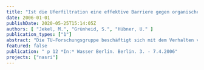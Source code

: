 ```yaml
---
title: "Ist die Uferfiltration eine effektive Barriere gegen organische Substanzen und Arzneimittelrückstände?"
date: 2006-01-01
publishDate: 2020-05-25T15:14:05Z
authors: [ "Jekel, M.", "Grünheid, S.", "Hübner, U." ]
publication_types: ["1"]
abstract: "Die TU-Forschungsgruppe beschäftigt sich mit dem Verhalten von DOC und organischen Einzelstoffen bei der Uferfiltration. Die Forschung soll Einblick in die Vielzahl von Einflussfaktoren geben, die das Verhalten der Organik in der Bodenpassage beeinflussen. Unterschiedliche Redoxverhältnisse, Aufenthaltszeiten und Bodenbeschaffenheiten beeinflussen den Abbau der Organik. Die Forschung im Rahmen des NASRIProjektes konzentrierte sich in der ersten Phase auf ein umfangreiches Feldmonitoring, welches im Zeitraum Mai 2002August 2005 durchgeführt wurde. Dazu wurden drei Feldstandorte in Berlin ausgewählt, an welchen ein deutlicher Einfluss von behandeltem Abwasser auf das Oberflächenwasser vorliegt. Zusätzlich wurde eine Vielzahl von Experimenten an Bodensäulenanlagen durchgeführt. Neben einem 30 mBodensäulensystem in Berlin- Marienfelde, wurden eine redoxgeregelte Bodensäulenanlage und eine temperaturgeregelte Bodensäulenanlage für die Untersuchungen aufgebaut. Die Feldund Bodensäulenproben wurden mittels DOC, SAK, LC-OCD, differenziertem AOX und Spurenstoffanalytik (HPLC-FLD und HPLC-MS/MS) untersucht. Die Ergebnisse zeigten, dass sowohl oxische als auch anoxisch/anaerobe Infiltrationsbedingungen zu einem ähnlich niedrigen DOC führen können. Unter oxischen Verhältnissen ist zur Mineralisierung des BDOC nur eine einmonatige Bodenpassage notwendig, während es unter anoxisch/anaeroben Verhältnissen aufgrund der langsameren Abbaukinetik bis zu 6 Monate dauern kann. Die Ergebnisse der DOCFraktionierung mittels LC-OCD zeigten, dass die Fraktion der Polysaccharide unter allen Bedingungen sehr schnell abgebaut wurde. Dagegen wurde für die anderen Fraktionen (Huminstoffe, Building Blocks etc.) nur eine partielle Entfernung beobachtet. Bezüglich der Spurenstoffe konnte gezeigt werden, dass das Röntgenkontrastmittel Iopromid in allen Felduntersuchungen schnell entfernt wurde. In den Bodensäulenexperimenten zeigte sich, dass die Entfernung durch Metabolisierung und nicht durch Mineralisierung zustande kam. Das Antibiotikum Sulfamethoxazole wurde unter anoxisch/anaeroben Verhältnissen effektiver entfernt (bis zu 80%), während unter oxischen Bedingungen maximal 50% der Ausgangskonzentration abgebaut wurden."
featured: false
publication: " p 12 *In:* Wasser Berlin. Berlin. 3. - 7.4.2006"
projects: ["nasri"]
---
```



